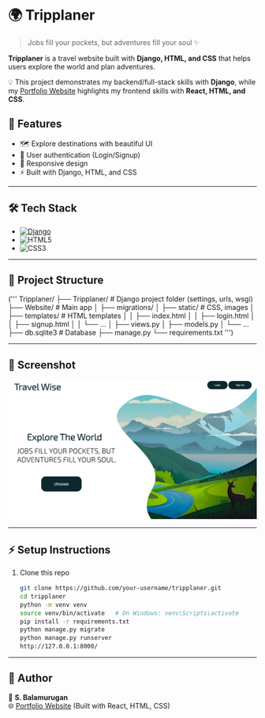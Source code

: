 # 🌍 Tripplaner  

> Jobs fill your pockets, but adventures fill your soul ✨  

**Tripplaner** is a travel website built with **Django, HTML, and CSS** that helps users explore the world and plan adventures.  

💡 This project demonstrates my backend/full-stack skills with **Django**, while my [Portfolio Website](https://balamurugan28-portfolio.netlify.app/) highlights my frontend skills with **React, HTML, and CSS**.  

## 🚀 Features
- 🗺️ Explore destinations with beautiful UI  
- 🔑 User authentication (Login/Signup)  
- 📱 Responsive design  
- ⚡ Built with Django, HTML, and CSS  

---

## 🛠️ Tech Stack
- [![Django](https://img.shields.io/badge/Django-092E20?style=for-the-badge&logo=django&logoColor=white)](https://www.djangoproject.com/)  
- ![HTML5](https://img.shields.io/badge/HTML5-E34F26?style=for-the-badge&logo=html5&logoColor=white)  
- ![CSS3](https://img.shields.io/badge/CSS3-1572B6?style=for-the-badge&logo=css3&logoColor=white)  

---

## 📂 Project Structure
('''
Tripplaner/
├── Tripplaner/ # Django project folder (settings, urls, wsgi)
├── Website/ # Main app
│ ├── migrations/
│ ├── static/ # CSS, images
│ ├── templates/ # HTML templates
│ │ ├── index.html
│ │ ├── login.html
│ │ ├── signup.html
│ │ └── ...
│ ├── views.py
│ ├── models.py
│ └── ...
├── db.sqlite3 # Database
├── manage.py
└── requirements.txt
''')

---

## 📸 Screenshot
![Tripplaner Screenshot](Tripplaner/Website/static/img/Screenshot.png)

---

## ⚡ Setup Instructions
1. Clone this repo  
   ```bash
   git clone https://github.com/your-username/tripplaner.git
   cd tripplaner
   python -m venv venv
   source venv/bin/activate   # On Windows: venv\Scripts\activate
   pip install -r requirements.txt
   python manage.py migrate
   python manage.py runserver
   http://127.0.0.1:8000/
---

## 📌 Author
👤 **S. Balamurugan**  
🌐 [Portfolio Website](https://balamurugan28-portfolio.netlify.app/)  (Built with React, HTML, CSS)



